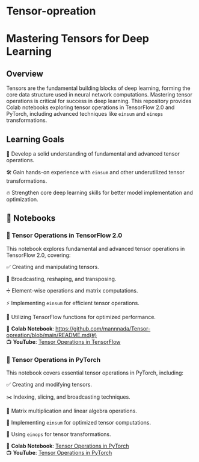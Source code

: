 # Tensor-opreation
# Mastering Tensors for Deep Learning


## Overview

Tensors are the fundamental building blocks of deep learning, forming the core data structure used in neural network computations. Mastering tensor operations is critical for success in deep learning. This repository provides Colab notebooks exploring tensor operations in TensorFlow 2.0 and PyTorch, including advanced techniques like `einsum` and `einops` transformations.

## Learning Goals

📌 Develop a solid understanding of fundamental and advanced tensor operations.

🛠️ Gain hands-on experience with `einsum` and other underutilized tensor transformations.

🔥 Strengthen core deep learning skills for better model implementation and optimization.

## 📂 Notebooks

### 📘 Tensor Operations in TensorFlow 2.0

This notebook explores fundamental and advanced tensor operations in TensorFlow 2.0, covering:

✅ Creating and manipulating tensors.

🔄 Broadcasting, reshaping, and transposing.

➗ Element-wise operations and matrix computations.

⚡ Implementing `einsum` for efficient tensor operations.

🚀 Utilizing TensorFlow functions for optimized performance.

🔗 **Colab Notebook**: https://github.com/mannnada/Tensor-opreation/blob/main/README.md(#)  
📺 **YouTube**: [Tensor Operations in TensorFlow](#)


### 📗 Tensor Operations in PyTorch

This notebook covers essential tensor operations in PyTorch, including:

✅ Creating and modifying tensors.

✂️ Indexing, slicing, and broadcasting techniques.

🔢 Matrix multiplication and linear algebra operations.

🔄 Implementing `einsum` for optimized tensor computations.

🔧 Using `einops` for tensor transformations.

🔗 **Colab Notebook**: [Tensor Operations in PyTorch](#)  
📺 **YouTube**: [Tensor Operations in PyTorch](#)

